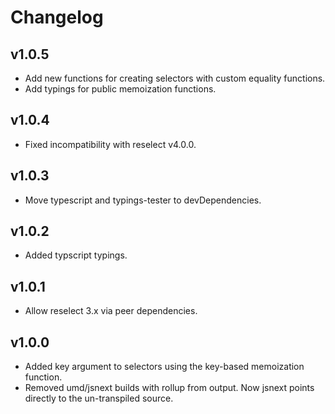 # Changelog

## v1.0.5

- Add new functions for creating selectors with custom equality functions.
- Add typings for public memoization functions.

## v1.0.4

- Fixed incompatibility with reselect v4.0.0.

## v1.0.3

- Move typescript and typings-tester to devDependencies.

## v1.0.2

- Added typscript typings.

## v1.0.1

- Allow reselect 3.x via peer dependencies.

## v1.0.0

- Added key argument to selectors using the key-based memoization function.
- Removed umd/jsnext builds with rollup from output. Now jsnext points directly to the un-transpiled source.
